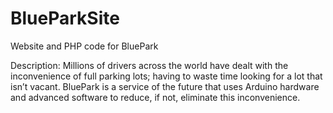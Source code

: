 # BlueParkSite
Website and PHP code for BluePark

Description:
Millions of drivers across the world have dealt with the inconvenience of full
parking lots; having to waste time looking for a lot that isn’t vacant. BluePark is a service
of the future that uses Arduino hardware and advanced software to reduce, if not, eliminate this inconvenience.
